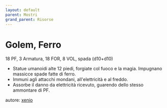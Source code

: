 ```yaml
---
layout: default
parent: Mostri
grand_parent: Risorse
---
```


# Golem, Ferro
18 PF, 3 Armatura, 18 FOR, 8 VOL, spada (d10+d10)  
- Statue umanoidi alte 12 piedi, forgiate col fuoco e la magia. Impugnano massicce spade fatte di ferro.
- Immuni agli attacchi mondani, all'elettricità e al freddo.
- Assorbe il danno da elettricità ricevuto, guarendo dello stesso ammontare di PF.


autore: [xenio](https://xenioinabottle.blogspot.com)
